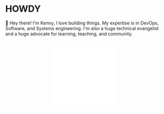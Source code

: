 # HOWDY

👋 Hey there! I'm Kenny, I love building things. My expertise is in DevOps,
Software, and Systems engineering. I'm also a huge technical evangelist and a
huge advocate for learning, teaching, and community.

<div align="center">
	<br>
	<a href="https://raw.githubusercontent.com/sindresorhus/css-in-readme-like-wat/main/readme.md">
		<img src="cat.svg" width="200" height="200" alt="css-cat">
	</a>
	<br>
</div>
